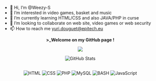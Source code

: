 - 👋 Hi, I’m @Weezy-S
- 👀 I’m interested in video games, basket and music
- 🌱 I’m currently learning HTML/CSS and also JAVA/PHP in curse
- 💞️ I’m looking to collaborate on web site, video games or web security
- 📫 How to reach me yuri.douguet@epitech.eu

<p align=center>  <strong> >_Welcome on my GitHub page !</strong> </p>

<p align=center>  
  <img src='https://readme-typing-svg.herokuapp.com?color=%23D069F7&size=24&duration=4200&center=true&width=222&height=42&lines=Yuri+Douguet'>
</p>

<div>
  <p align="center">
    <img src="https://github-readme-streak-stats.herokuapp.com?user=Weezy-S&theme=monokai&date_format=M%20j%5B%2C%20Y%5D&dates=DD6E63&background=000000E3" alt="GitHub Stats" /> <br/><br/>
  </p>
</div>

<p align='center'>
  <img alt='HTML' src='https://img.shields.io/badge/html5-%23E34F26.svg?style=for-the-badge&logo=html5&logoColor=white'/>
  <img alt='CSS' src='https://img.shields.io/badge/css3-%231572B6.svg?style=for-the-badge&logo=css3&logoColor=white'/>
  <img alt='PHP' src='https://img.shields.io/badge/PHP-777BB4?style=for-the-badge&logo=php&logoColor=white'/>
  <img alt='MySQL' src='https://img.shields.io/badge/mysql-%2300f.svg?style=for-the-badge&logo=mysql&logoColor=white'/>
  <img alt='BASH' src='https://img.shields.io/badge/bash-3776AB?style=for-the-badge&logo=linux&logoColor=white'/>
  <img alt='JavaScript' src='https://img.shields.io/badge/JavaScript-F7DF1E?style=for-the-badge&logo=javascript&logoColor=black'/>
</div>



<!---
Weezy-S/Weezy-S is a ✨ special ✨ repository because its `README.md` (this file) appears on your GitHub profile.
You can click the Preview link to take a look at your changes.
--->
